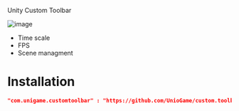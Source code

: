 Unity Custom Toolbar

![image](https://i.ibb.co/0RTCnx3s/ctb1.png)

- Time scale
- FPS
- Scene managment

# Installation

```json
"com.unigame.customtoolbar" : "https://github.com/UnioGame/custom.toolbar.git",
```

